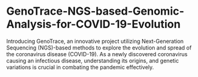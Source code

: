 # GenoTrace-NGS-based-Genomic-Analysis-for-COVID-19-Evolution
Introducing GenoTrace, an innovative project utilizing Next-Generation Sequencing (NGS)-based methods to explore the evolution and spread of the coronavirus disease (COVID-19). As a newly discovered coronavirus causing an infectious disease, understanding its origins, and genetic variations is crucial in combating the pandemic effectively. 
